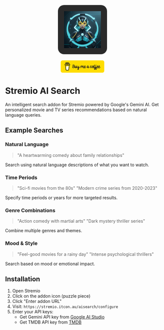 <div align="center">
  <img src="public/logo.png" alt="AI Search" width="120" height="120" style="background: #2a2a2a; border-radius: 20px; padding: 20px;"/>
  <br/><br/>
  <a href="https://buymeacoffee.com/itcon">
    <img src="public/bmc.png" alt="Buy Me A Coffee" height="40" />
  </a>
</div>

# Stremio AI Search

An intelligent search addon for Stremio powered by Google's Gemini AI. Get personalized movie and TV series recommendations based on natural language queries.

## Example Searches

### Natural Language
> "A heartwarming comedy about family relationships"

Search using natural language descriptions of what you want to watch.

### Time Periods
> "Sci-fi movies from the 80s"
> "Modern crime series from 2020-2023"

Specify time periods or years for more targeted results.

### Genre Combinations
> "Action comedy with martial arts"
> "Dark mystery thriller series"

Combine multiple genres and themes.

### Mood & Style
> "Feel-good movies for a rainy day"
> "Intense psychological thrillers"

Search based on mood or emotional impact.

## Installation

1. Open Stremio
2. Click on the addon icon (puzzle piece)
3. Click "Enter addon URL"
4. Visit: `https://stremio.itcon.au/aisearch/configure`
5. Enter your API keys:
   - Get Gemini API key from [Google AI Studio](https://makersuite.google.com/app/apikey)
   - Get TMDB API key from [TMDB](https://www.themoviedb.org/settings/api)

